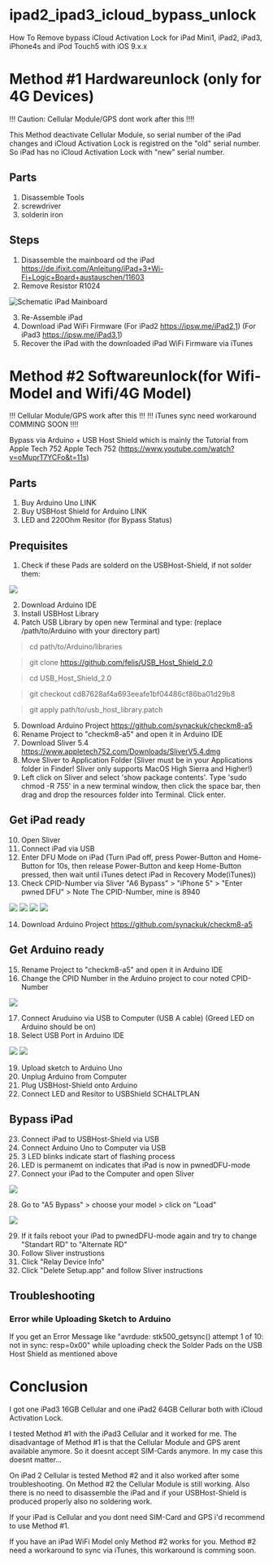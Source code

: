 # ipad2_ipad3_icloud_bypass_unlock
How To Remove bypass iCloud Activation Lock for iPad Mini1, iPad2, iPad3, iPhone4s and iPod Touch5 with iOS 9.x.x

# Method #1 Hardwareunlock (only for 4G Devices)
!!! Caution: Cellular Module/GPS dont work after this !!!!

This Method deactivate Cellular Module, so serial number of the iPad changes and iCloud Activation Lock is registred on the "old" serial number. So iPad has no iCloud Activation Lock with "new" serial number.
 ## Parts
 1) Disassemble Tools
 2) screwdriver
 3) solderin iron

## Steps
1) Disassemble the mainboard od the iPad https://de.ifixit.com/Anleitung/iPad+3+Wi-Fi+Logic+Board+austauschen/11603
2) Remove Resistor R1024

![Schematic iPad Mainboard](Pictures/sc-hardwareunlock.jpeg)

3) Re-Assemble iPad
4) Download iPad WiFi Firmware (For iPad2 https://ipsw.me/iPad2,1) (For iPad3 https://ipsw.me/iPad3,1)
5) Recover the iPad with the downloaded iPad WiFi Firmware via iTunes


# Method #2 Softwareunlock(for Wifi-Model and Wifi/4G Model)
!!! Cellular Module/GPS work after this !!!
!!! iTunes sync need workaround COMMING SOON !!!!

Bypass via Arduino + USB Host Shield which is mainly the Tutorial from Apple Tech 752
Apple Tech 752 (https://www.youtube.com/watch?v=oMuprT7YCFo&t=11s)

## Parts 
1) Buy Arduino Uno LINK
2) Buy USBHost Shield for Arduino LINK
3) LED and 220Ohm Resitor (for Bypass Status)

## Prequisites
1) Check if these Pads are solderd on the USBHost-Shield, if not solder them: 

![](Pictures/usb_host_shield_fix_small.jpg)

2) Download Arduino IDE
3) Install USBHost Library
4) Patch USB Library by open new Terminal and type: (replace /path/to/Arduino with your directory part)
> cd path/to/Arduino/libraries

> git clone https://github.com/felis/USB_Host_Shield_2.0

> cd USB_Host_Shield_2.0

> git checkout cd87628af4a693eeafe1bf04486cf86ba01d29b8

> git apply path/to/usb_host_library.patch

5) Download Arduino Project https://github.com/synackuk/checkm8-a5
6) Rename Project to "checkm8-a5" and open it in Arduino IDE
7) Download Sliver 5.4 https://www.appletech752.com/Downloads/SliverV5.4.dmg
8) Move Sliver to Application Folder (Sliver must be in your Applications folder in Finder! Sliver only supports MacOS High Sierra and Higher!)
9) Left click on Sliver and select 'show package contents'. Type 'sudo chmod -R 755' in a new terminal window, then click the space bar, then drag and drop the resources folder into Terminal. Click enter.

## Get iPad ready
10) Open Sliver
11) Connect iPad via USB
12) Enter DFU Mode on iPad (Turn iPad off, press Power-Button and Home-Button for 10s, then release Power-Button and keep Home-Button pressed, then wait until iTunes detect iPad in Recovery Mode(iTunes))
13) Check CPID-Number via Sliver "A6 Bypass" > "iPhone 5" > "Enter pwned DFU" > Note The CPID-Number, mine is 8940

![](Pictures/sc-sliver.png) ![](Pictures/sc-sliver2.png) ![](Pictures/sc-sliver3.png)
![](Pictures/sc-cpid.png)

14) Download Arduino Project https://github.com/synackuk/checkm8-a5

## Get Arduino ready 
15) Rename Project to "checkm8-a5" and open it in Arduino IDE
16) Change the CPID Number in the Arduino project to cour noted CPID-Number

![](Pictures/sc-ard-cpid.png)

17) Connect Aruduino via USB to Computer (USB A cable) (Greed LED on Arduino should be on)
18) Select USB Port in Arduino IDE

![](Pictures/sc-ard-model.png)
![](Pictures/sc-ard-port.png)

19) Upload sketch to Arduino Uno
20) Unplug Arduino from Computer
21) Plug USBHost-Shield onto Arduino
22) Connect LED and Resitor to USBShield SCHALTPLAN

## Bypass iPad
23) Connect iPad to USBHost-Shield via USB
24) Connect Arduino Uno to Computer via USB
25) 3 LED blinks indicate start of flashing process
26) LED is permanemt on indicates that iPad is now in pwnedDFU-mode
27) Connect your iPad to the Computer and open Sliver

![](Pictures/sc-sliver.png)

28) Go to "A5 Bypass" > choose your model > click on "Load"

![](Pictures/sc-sliver3.png)

29) If it fails reboot your iPad to pwnedDFU-mode again and try to change "Standart RD" to "Alternate RD" 
30) Follow Sliver instrustions
31) Click "Relay Device Info"
32) Click "Delete Setup.app" and follow Sliver instructions

## Troubleshooting 
### Error while Uploading Sketch to Arduino
If you get an Error Message like "avrdude: stk500_getsync() attempt 1 of 10: not in sync: resp=0x00" while uploading check the Solder Pads on the USB Host Shield as mentioned above

# Conclusion
I got one iPad3 16GB Cellular and one iPad2 64GB Cellurar both with iCloud Activation Lock.

I tested Method #1 with the iPad3 Cellular and it worked for me. The disadvantage of Method #1 is that the Cellular Module and GPS arent available anymore. So it doesnt accept SIM-Cards anymore. In my case this doesnt matter...

On iPad 2 Cellular is tested Method #2 and it also worked after some troubleshooting. On Method #2 the Cellular Module is still working. Also there is no need to disassemble the iPad and if your USBHost-Shield is produced properly also no soldering work.

If your iPad is Cellular and you dont need SIM-Card and GPS i'd recommend to use Method #1.

If you have an iPad WiFi Model only Method #2 works for you. Method #2 need a workaround to sync via iTunes, this workaround is comming soon.





